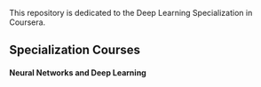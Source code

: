 This repository is dedicated to the Deep Learning Specialization in Coursera.

## Specialization Courses

#### Neural Networks and Deep Learning
